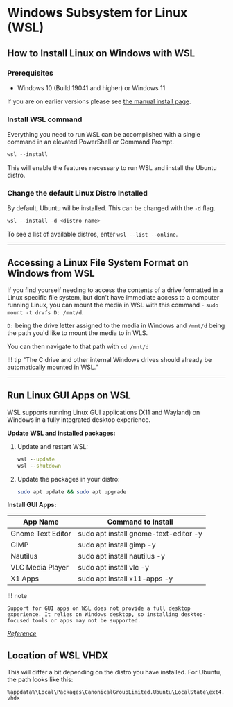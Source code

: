 # Windows Subsystem for Linux (WSL)

## How to Install Linux on Windows with WSL

### Prerequisites

- Windows 10 (Build 19041 and higher) or Windows 11

If you are on earlier versions please see [the manual install page](https://learn.microsoft.com/en-us/windows/wsl/install-manual).

### Install WSL command

Everything you need to run WSL can be accomplished with a single command in an elevated PowerShell or Command Prompt.

```ps
wsl --install
```

This will enable the features necessary to run WSL and install the Ubuntu distro.

### Change the default Linux Distro Installed

By default, Ubuntu wil be installed. This can be changed with the `-d` flag.

```ps
wsl --install -d <distro name>
```

To see a list of available distros, enter `wsl --list --online`.

---

## Accessing a Linux File System Format on Windows from WSL

If you find yourself needing to access the contents of a drive formatted in a Linux specific file system, but don't have immediate access to a computer running Linux, you can mount the media in WSL with this command - `sudo mount -t drvfs D: /mnt/d`.

`D:` being the drive letter assigned to the media in Windows and `/mnt/d` being the path you'd like to mount the media to in WLS. 

You can then navigate to that path with `cd /mnt/d`

!!! tip "The C drive and other internal Windows drives should already be automatically mounted in WSL."

---

## Run Linux GUI Apps on WSL

WSL supports running Linux GUI applications (X11 and Wayland) on Windows in a fully integrated desktop experience.

**Update WSL and installed packages:**

1. Update and restart WSL:</br>
    ```cmd
    wsl --update
    wsl --shutdown
    ```
2. Update the packages in your distro:</br>
    ```bash
    sudo apt update && sudo apt upgrade
    ```

**Install GUI Apps:**

| App Name                     | Command to Install
|----------------------------- |---------------------
| Gnome Text Editor            | sudo apt install gnome-text-editor -y
| GIMP                         | sudo apt install gimp -y
| Nautilus                     | sudo apt install nautilus -y
| VLC Media Player             | sudo apt install vlc -y
| X1 Apps                      | sudo apt install x11-apps -y

!!! note

    Support for GUI apps on WSL does not provide a full desktop experience. It relies on Windows desktop, so installing desktop-focused tools or apps may not be supported.

[*Reference*](https://learn.microsoft.com/en-us/windows/wsl/tutorials/gui-apps#run-linux-gui-apps)

## Location of WSL VHDX

This will differ a bit depending on the distro you have installed. For Ubuntu, the path looks like this:

`%appdata%\Local\Packages\CanonicalGroupLimited.Ubuntu\LocalState\ext4.vhdx`